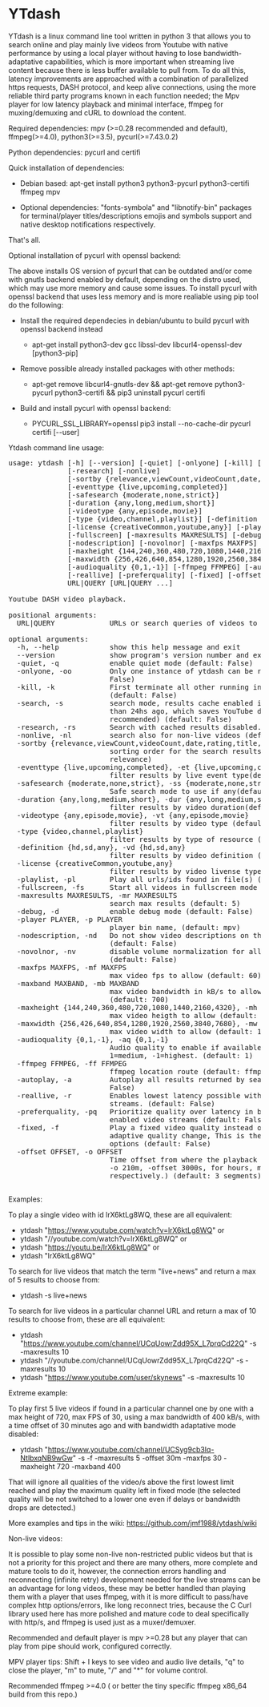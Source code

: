 
# YTdash
YTdash is a linux command line tool written in python 3 that allows you to search online and play mainly live videos from Youtube with native performance by using a local player without having to lose bandwidth-adaptative capabilities, which is more important when streaming live content because there is less buffer available to pull from. To do all this, latency improvements are approached with a combination of parallelized https requests, DASH protocol, and keep alive connections, using the more reliable third party programs known in each function needed; the Mpv player for low latency playback and minimal interface, ffmpeg for muxing/demuxing and cURL to download the content.

Required dependencies: mpv (>=0.28 recommended and default), ffmpeg(>=4.0), python3(>=3.5), pycurl(>=7.43.0.2)

Python dependencies: pycurl and certifi

Quick installation of dependencies: 
- Debian based:
apt-get install python3 python3-pycurl python3-certifi ffmpeg mpv 

- Optional dependencies: "fonts-symbola" and "libnotify-bin" packages for terminal/player titles/descriptions emojis and symbols support and native desktop notifications respectively.

That's all.

Optional installation of pycurl with openssl backend:

The above installs OS version of pycurl that can be outdated and/or come with gnutls backend enabled by default, depending on the distro used, which may use more memory and cause some issues. To install pycurl with openssl backend that uses less memory and is more realiable using pip tool do the following:

- Install the required dependecies in debian/ubuntu to build pycurl with openssl backend instead 

  - apt-get install python3-dev gcc libssl-dev libcurl4-openssl-dev [python3-pip]

- Remove possible already installed packages with other methods:

  - apt-get remove libcurl4-gnutls-dev && apt-get remove python3-pycurl python3-certifi && pip3 uninstall pycurl certifi
  
- Build and install pycurl with openssl backend:

  - PYCURL_SSL_LIBRARY=openssl pip3 install --no-cache-dir pycurl certifi [--user]

Ytdash command line usage: 
<pre>
usage: ytdash [-h] [--version] [-quiet] [-onlyone] [-kill] [-search]
              [-research] [-nonlive]
              [-sortby {relevance,viewCount,videoCount,date,rating,title,rating}]
              [-eventtype {live,upcoming,completed}]
              [-safesearch {moderate,none,strict}]
              [-duration {any,long,medium,short}]
              [-videotype {any,episode,movie}]
              [-type {video,channel,playlist}] [-definition {hd,sd,any}]
              [-license {creativeCommon,youtube,any}] [-playlist]
              [-fullscreen] [-maxresults MAXRESULTS] [-debug] [-player PLAYER]
              [-nodescription] [-novolnor] [-maxfps MAXFPS] [-maxband MAXBAND]
              [-maxheight {144,240,360,480,720,1080,1440,2160,4320}]
              [-maxwidth {256,426,640,854,1280,1920,2560,3840,7680}]
              [-audioquality {0,1,-1}] [-ffmpeg FFMPEG] [-autoplay]
              [-reallive] [-preferquality] [-fixed] [-offset OFFSET]
              URL|QUERY [URL|QUERY ...]

Youtube DASH video playback.

positional arguments:
  URL|QUERY             URLs or search queries of videos to play

optional arguments:
  -h, --help            show this help message and exit
  --version             show program's version number and exit
  -quiet, -q            enable quiet mode (default: False)
  -onlyone, -oo         Only one instance of ytdash can be running. (default:
                        False)
  -kill, -k             First terminate all other running instances of ytdash.
                        (default: False)
  -search, -s           search mode, results cache enabled if searched less
                        than 24hs ago, which saves YouTube daily quota,
                        recommended) (default: False)
  -research, -rs        Search with cached results disabled. (default: False)
  -nonlive, -nl         search also for non-live videos (default: False)
  -sortby {relevance,viewCount,videoCount,date,rating,title,rating}, -sb {relevance,viewCount,videoCount,date,rating,title,rating}
                        sorting order for the search results (default:
                        relevance)
  -eventtype {live,upcoming,completed}, -et {live,upcoming,completed}
                        filter results by live event type(default: live)
  -safesearch {moderate,none,strict}, -ss {moderate,none,strict}
                        Safe search mode to use if any(default: moderate)
  -duration {any,long,medium,short}, -dur {any,long,medium,short}
                        filter results by video duration(default: any)
  -videotype {any,episode,movie}, -vt {any,episode,movie}
                        filter results by video type (default: any)
  -type {video,channel,playlist}
                        filter results by type of resource (default: video)
  -definition {hd,sd,any}, -vd {hd,sd,any}
                        filter results by video definition (default: any)
  -license {creativeCommon,youtube,any}
                        filter results by video livense type (default: any)
  -playlist, -pl        Play all urls/ids found in file(s) (default: False)
  -fullscreen, -fs      Start all videos in fullscreen mode (default: False)
  -maxresults MAXRESULTS, -mr MAXRESULTS
                        search max results (default: 5)
  -debug, -d            enable debug mode (default: False)
  -player PLAYER, -p PLAYER
                        player bin name, (default: mpv)
  -nodescription, -nd   Do not show video descriptions on the terminal/player
                        (default: False)
  -novolnor, -nv        disable volume normalization for all videos (mpv).
                        (default: False)
  -maxfps MAXFPS, -mf MAXFPS
                        max video fps to allow (default: 60)
  -maxband MAXBAND, -mb MAXBAND
                        max video bandwidth in kB/s to allow when possible
                        (default: 700)
  -maxheight {144,240,360,480,720,1080,1440,2160,4320}, -mh {144,240,360,480,720,1080,1440,2160,4320}
                        max video heigth to allow (default: 768)
  -maxwidth {256,426,640,854,1280,1920,2560,3840,7680}, -mw {256,426,640,854,1280,1920,2560,3840,7680}
                        max video width to allow (default: 1360)
  -audioquality {0,1,-1}, -aq {0,1,-1}
                        Audio quality to enable if available, 0=lowest,
                        1=medium, -1=highest. (default: 1)
  -ffmpeg FFMPEG, -ff FFMPEG
                        ffmpeg location route (default: ffmpeg)
  -autoplay, -a         Autoplay all results returned by search mode (default:
                        False)
  -reallive, -r         Enables lowest latency possible with all types of live
                        streams. (default: False)
  -preferquality, -pq   Prioritize quality over latency in bandwidth-adaptive
                        enabled video streams (default: False)
  -fixed, -f            Play a fixed video quality instead of doing bandwidth
                        adaptive quality change, This is the max set from
                        options (default: False)
  -offset OFFSET, -o OFFSET
                        Time offset from where the playback start,(i.e: -o 2h,
                        -o 210m, -offset 3000s, for hours, minutes and seconds
                        respectively.) (default: 3 segments)

</pre>
Examples:

To play a single video with id lrX6ktLg8WQ, these are all equivalent:
- ytdash "https://www.youtube.com/watch?v=lrX6ktLg8WQ" or
- ytdash "//youtube.com/watch?v=lrX6ktLg8WQ" or
- ytdash "https://youtu.be/lrX6ktLg8WQ" or
- ytdash "lrX6ktLg8WQ"

To search for live videos that match the term "live+news" and return a max of 5 results to choose from:

- ytdash -s live+news

To search for live videos in a particular channel URL and return a max of 10 results to choose from, these are all equivalent:

- ytdash "https://www.youtube.com/channel/UCqUowrZdd95X_L7prqCd22Q" -s -maxresults 10
- ytdash "//youtube.com/channel/UCqUowrZdd95X_L7prqCd22Q" -s -maxresults 10
- ytdash "https://www.youtube.com/user/skynews" -s -maxresults 10

Extreme example:

To play first 5 live videos if found in a particular channel one by one with a max height of 720, max FPS of 30, using a max bandwidth of 400 kB/s, with a time offset of 30 minutes ago and with bandwidth adaptative mode disabled:

- ytdash "https://www.youtube.com/channel/UCSyg9cb3Iq-NtlbxqNB9wGw" -s -f -maxresults 5 -offset 30m -maxfps 30 -maxheight 720 -maxband 400

That will ignore all qualities of the video/s above the first lowest limit reached and play the maximum quality left in fixed mode (the selected quality will be not switched to a lower one even if delays or bandwidth drops are detected.)

More examples and tips in the wiki: https://github.com/jmf1988/ytdash/wiki

Non-live videos:

It is possible to play some non-live non-restricted public videos but that is not a priority for this project and there are many others, more complete and mature tools to do it, however, the connection errors handling and reconnecting (infinite retry)  development needed for the live streams can be an advantage for long videos, these may be better handled than playing them  with a player that uses ffmpeg, with it is more difficult to pass/have complex http options/errors, like long reconnect tries, because the C Curl library used here has more polished and mature code to deal specifically with http/s, and ffmpeg is used just as a muxer/demuxer.

Recommended and default player is mpv >=0.28 but any player that can play from pipe should work, configured correctly.

MPV player tips: Shift + I keys to see video and audio live details, "q" to close the player, "m" to mute, "/" and "*" for volume control.

Recommended ffmpeg >=4.0 ( or better the tiny specific ffmpeg x86_64 build from this repo.)


